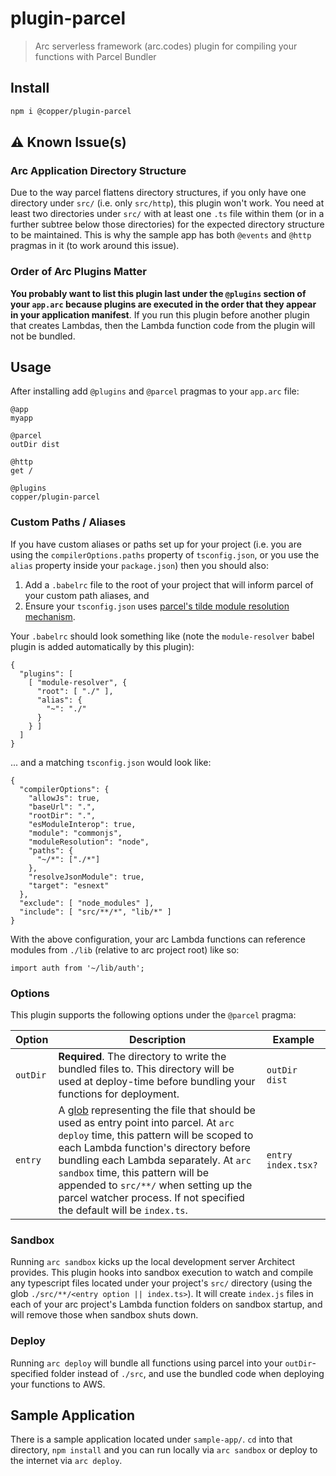 # plugin-parcel

> Arc serverless framework (arc.codes) plugin for compiling your functions with Parcel Bundler

## Install

```bash
npm i @copper/plugin-parcel
```

## ⚠️ Known Issue(s)

### Arc Application Directory Structure 

Due to the way parcel flattens directory structures, if you only have one
directory under `src/` (i.e. only `src/http`), this plugin won't work. You need
at least two directories under `src/` with at least one `.ts` file within them
(or in a further subtree below those directories) for the expected directory
structure to be maintained. This is why the sample app has both `@events` and
`@http` pragmas in it (to work around this issue).

### Order of Arc Plugins Matter

**You probably want to list this plugin last under the `@plugins` section of your
`app.arc` because plugins are executed in the order that they appear in your
application manifest**. If you run this plugin before another plugin that creates
Lambdas, then the Lambda function code from the plugin will not be bundled.

## Usage

After installing add `@plugins` and `@parcel` pragmas to your `app.arc` file:

```arc
@app
myapp

@parcel
outDir dist

@http
get /

@plugins
copper/plugin-parcel
```

### Custom Paths / Aliases

If you have custom aliases or paths set up for your project (i.e. you are using
the `compilerOptions.paths` property of `tsconfig.json`, or you use the `alias`
property inside your `package.json`) then you should also:

1. Add a `.babelrc` file to the root of your project that will inform parcel of
your custom path aliases, and
2. Ensure your `tsconfig.json` uses [parcel's tilde module resolution
   mechanism](https://parceljs.org/module_resolution.html#typescript-~-resolution).

Your `.babelrc` should look something like (note the `module-resolver` babel plugin is added
automatically by this plugin):

```
{
  "plugins": [
    [ "module-resolver", {
      "root": [ "./" ],
      "alias": {
        "~": "./"
      }
    } ]
  ]
}
```

... and a matching `tsconfig.json` would look like:

```
{
  "compilerOptions": {
    "allowJs": true,
    "baseUrl": ".",
    "rootDir": ".",
    "esModuleInterop": true,
    "module": "commonjs",
    "moduleResolution": "node",
    "paths": {
      "~/*": ["./*"]
    },
    "resolveJsonModule": true,
    "target": "esnext"
  },
  "exclude": [ "node_modules" ],
  "include": [ "src/**/*", "lib/*" ]
}
```

With the above configuration, your arc Lambda functions can reference modules
from `./lib` (relative to arc project root) like so:

```
import auth from '~/lib/auth';
```

### Options

This plugin supports the following options under the `@parcel` pragma:

|Option|Description|Example|
|---|---|---|
|`outDir`|**Required**. The directory to write the bundled files to. This directory will be used at deploy-time before bundling your functions for deployment.|`outDir dist`|
|`entry`|A [glob](https://github.com/isaacs/node-glob#glob-primer) representing the file that should be used as entry point into parcel. At `arc deploy` time, this pattern will be scoped to each Lambda function's directory before bundling each Lambda separately. At `arc sandbox` time, this pattern will be appended to `src/**/` when setting up the parcel watcher process. If not specified the default will be `index.ts`.|`entry index.tsx?`|

### Sandbox

Running `arc sandbox` kicks up the local development server Architect provides.
This plugin hooks into sandbox execution to watch and compile any typescript
files located under your project's `src/` directory (using the glob
`./src/**/<entry option || index.ts>`). It will create `index.js` files in each of your arc project's
Lambda function folders on sandbox startup, and will remove those when sandbox
shuts down.

### Deploy

Running `arc deploy` will bundle all functions using parcel into your
`outDir`-specified folder instead of `./src`, and use the bundled code when
deploying your functions to AWS.

## Sample Application

There is a sample application located under `sample-app/`. `cd` into that
directory, `npm install` and you can run locally via `arc sandbox` or deploy to
the internet via `arc deploy`.
